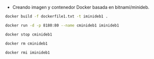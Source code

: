- Creando imagen y contenedor Docker basada en bitnami/minideb.

```sh
docker build -f dockerfile1.txt -t iminideb1 .
```

```sh
docker run -d -p 8180:80 --name cminideb1 iminideb1
```

```sh
docker stop cminideb1
```

```sh
docker rm cminideb1
```

```sh
docker rmi iminideb1
```
